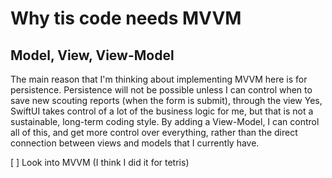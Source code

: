 # Why tis code needs MVVM
## Model, View, View-Model

The main reason that I'm thinking about implementing MVVM here is for persistence.
Persistence will not be possible unless I can control when to save new scouting reports (when the form is submit), through the view
Yes, SwiftUI takes control of a lot of the business logic for me, but that is not a sustainable, long-term coding style.
By adding a View-Model, I can control all of this, and get more control over everything, rather than the direct connection between views and models that I currently have.

[ ] Look into MVVM (I think I did it for tetris)

